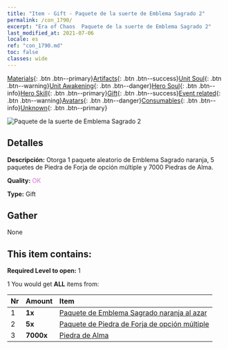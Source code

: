```yaml
---
title: "Item - Gift - Paquete de la suerte de Emblema Sagrado 2"
permalink: /con_1790/
excerpt: "Era of Chaos  Paquete de la suerte de Emblema Sagrado 2"
last_modified_at: 2021-07-06
locale: es
ref: "con_1790.md"
toc: false
classes: wide
---
```

 [Materials](/ItemsES/){: .btn .btn--primary}[Artifacts](/ItemsES/Artifacts/){: .btn .btn--success}[Unit Soul](/ItemsES/UnitSoul/){: .btn .btn--warning}[Unit Awakening](/ItemsES/UnitAwakening/){: .btn .btn--danger}[Hero Soul](/ItemsES/HeroSoul/){: .btn .btn--info}[Hero Skill](/ItemsES/HeroSkill/){: .btn .btn--primary}[Gift](/ItemsES/Gift/){: .btn .btn--success}[Event related](/ItemsES/Events/){: .btn .btn--warning}[Avatars](/ItemsES/Avatars/){: .btn .btn--danger}[Consumables](/ItemsES/Consumables/){: .btn .btn--info}[Unknown](/ItemsES/Unknown/){: .btn .btn--primary}

 ![Paquete de la suerte de Emblema Sagrado 2](/images/t/i_907411.png)

## Detalles
 **Descripción:** Otorga 1 paquete aleatorio de Emblema Sagrado naranja, 5 paquetes de Piedra de Forja de opción múltiple y 7000 Piedras de Alma.

 **Quality:** <span style="color: #DA70D6">OK</span>

 **Type:** Gift

## Gather

  None

## This item contains:

 **Required Level to open:** 1

 1 You would get **ALL** items  from:

  | Nr | Amount |     Item    |
  |:---|:-------|:------------|
  | 1 |  **1x** | [Paquete de Emblema Sagrado naranja al azar](/ItemsES/con_1794/) |  | 
  | 2 |  **5x** | [Paquete de Piedra de Forja de opción múltiple](/ItemsES/con_1480/) |  | 
  | 3 |  **7000x** | [Piedra de Alma ](/ItemsES/con_923/) |  | 
